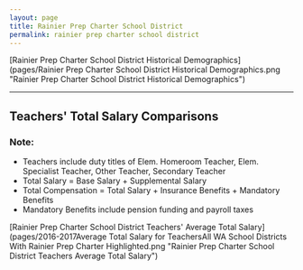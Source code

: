 ```yaml
---
layout: page
title: Rainier Prep Charter School District
permalink: rainier prep charter school district
---
```



[Rainier Prep Charter School District Historical Demographics](pages/Rainier Prep Charter School District Historical Demographics.png "Rainier Prep Charter School District Historical Demographics")

___

## Teachers' Total Salary Comparisons
### Note:
- Teachers include duty titles of Elem. Homeroom Teacher, Elem. Specialist Teacher, Other Teacher, Secondary Teacher
- Total Salary = Base Salary + Supplemental Salary
- Total Compensation = Total Salary + Insurance Benefits + Mandatory Benefits
- Mandatory Benefits include pension funding and payroll taxes

[Rainier Prep Charter School District Teachers' Average Total Salary](pages/2016-2017Average Total Salary for TeachersAll WA School Districts With Rainier Prep Charter Highlighted.png "Rainier Prep Charter School District Teachers Average Total Salary")

